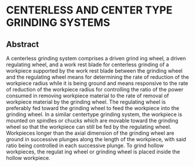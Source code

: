 # CENTERLESS AND CENTER TYPE GRINDING SYSTEMS

## Abstract
A centerless grinding system comprises a driven grind ing wheel, a driven regulating wheel, and a work rest blade for centerless grinding of a workpiece supported by the work rest blade between the grinding wheel and the regulating wheel means for determining the rate of reduction of the workpiece radius while it is being ground and means responsive to the rate of reduction of the workpiece radius for controlling the ratio of the power consumed in removing workpiece material to the rate of removal of workpiece material by the grinding wheel. The regulating wheel is preferably fed toward the grinding wheel to feed the workpiece into the grinding wheel. In a similar centertype grinding system, the workpiece is mounted on spindles or chucks which are movable toward the grinding wheel so that the workpiece can still be fed by the regulating wheel. Workpieces longer than the axial dimension of the grinding wheel are ground in successive plunges along the length of the workpiece, with said ratio being controlled in each successive plunge. To grind hollow workpieces, the regulat ing wheel or grinding wheel is placed inside the hollow workpiece.